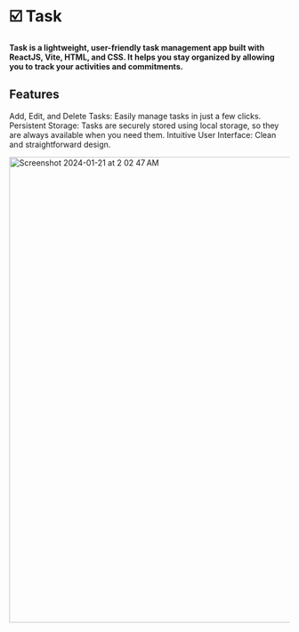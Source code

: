 # ☑️ Task
#### Task is a lightweight, user-friendly task management app built with ReactJS, Vite, HTML, and CSS. It helps you stay organized by allowing you to track your activities and commitments.

## Features
Add, Edit, and Delete Tasks: Easily manage tasks in just a few clicks.<br/>
Persistent Storage: Tasks are securely stored using local storage, so they are always available when you need them.
Intuitive User Interface: Clean and straightforward design.

<img width="837" alt="Screenshot 2024-01-21 at 2 02 47 AM" src="https://github.com/YonatanTussa/Task/assets/140031110/46f7700b-2902-452b-8793-95a36055242a">
